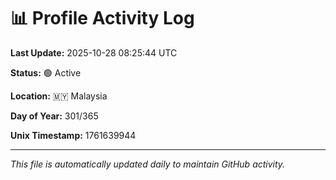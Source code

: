 # 📊 Profile Activity Log

**Last Update:** 2025-10-28 08:25:44 UTC

**Status:** 🟢 Active

**Location:** 🇲🇾 Malaysia

**Day of Year:** 301/365

**Unix Timestamp:** 1761639944

---

*This file is automatically updated daily to maintain GitHub activity.*
